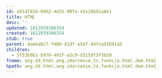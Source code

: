 ```yaml
---
id: a9147834-0962-4d25-90fe-41e19b01a0e1
title: HTML
desc: ''
updated: 1612939306354
created: 1612939306354
stub: true
parent: dae6a6c7-f406-41df-a5d7-d4fca91691a5
children:
  - 5f53b9b1-b970-491f-a3c9-d315df3f3b59
fname: ang.dd.html.ang.zdarzenie.ts.funkcja.html.dom.html
hpath: ang.dd.html.ang.zdarzenie.ts.funkcja.html.dom.html
---
```



